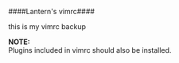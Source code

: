 ####Lantern's vimrc####

this is my vimrc backup  
  
**NOTE:**  
    Plugins included in vimrc should also be installed.
